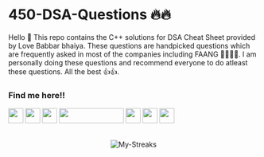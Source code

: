 # 450-DSA-Questions 🔥🔥

Hello 👋 This repo contains the C++ solutions for DSA Cheat Sheet provided by Love Babbar bhaiya. These questions are handpicked questions which are frequently asked in most of the companies including FAANG 👩‍💻👨‍💻. I am personally doing these questions and recommend everyone to do atleast these questions. All the best 👍👍.
<h3>Find me here!!</h3></p>
<a href="https://www.linkedin.com/in/mihir-agrawal-b94348200/"><img src="https://user-images.githubusercontent.com/92500568/174947137-0c9d5b55-6269-4bc3-b010-b866089e5028.png" height="30px" width="30px"></a>
<a href="https://www.instagram.com/thethinker_08/"><img src="https://user-images.githubusercontent.com/92500568/174947745-425eacfb-6931-4beb-bd24-6335c333bbc6.png" height="30px" width="30px"></a>
<a href="https://twitter.com/MihirAg80019659"><img src="https://user-images.githubusercontent.com/92500568/174947933-1a9064a2-f186-4e53-a903-03c69ea7faba.png" height="30px" width="30px"></a>
<a href="https://codeforces.com/profile/OkGood"><img src="https://assets.codeforces.com/images/codeforces-sponsored-by-vk-ru.PNG" height="30px" width="130px"></a>
<a href="https://www.codechef.com/users/coder_0983772"><img src="https://img.icons8.com/color/2x/codechef.png" height="30px" width="30px"></a>
<a href="https://leetcode.com/thinker_08/"><img src="https://img.icons8.com/external-tal-revivo-shadow-tal-revivo/344/external-level-up-your-coding-skills-and-quickly-land-a-job-logo-shadow-tal-revivo.png" height="30px" width="30px"></a>
<a href="https://auth.geeksforgeeks.org/user/agarwalmihir08/practice/"><img src="https://img.icons8.com/color/344/GeeksforGeeks.png" height="30px" width="30px"></a>
<br><br>
<p align='center'><img src="https://github-readme-streak-stats.herokuapp.com/demo/preview.php?user=Thinker-08&theme=monokai&date_format=M%20j%5B%2C%20Y%5D" alt="My-Streaks">

